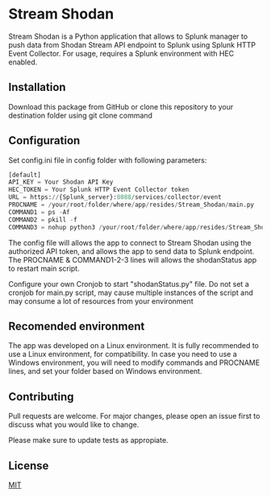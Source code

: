 # Stream Shodan

Stream Shodan is a Python application that allows to Splunk manager to push data from Shodan Stream API endpoint to Splunk using Splunk HTTP Event Collector. For usage, requires a Splunk environment with HEC enabled.

## Installation

Download this package from GitHub or clone this repository to your destination folder using git clone command

## Configuration

Set config.ini file in config folder with following parameters:

```python
[default]
API_KEY = Your Shodan API Key
HEC_TOKEN = Your Splunk HTTP Event Collector token
URL = https://{Splunk_server}:8088/services/collector/event
PROCNAME = /your/root/folder/where/app/resides/Stream_Shodan/main.py
COMMAND1 = ps -Af
COMMAND2 = pkill -f
COMMAND3 = nohup python3 /your/root/folder/where/app/resides/Stream_Shodan/main.py > /your/root/folder/where/app/resides/Stream_Shodan/logs/main_log.outerr 2> /your/root/folder/where/app/resides/Stream_Shodan/logs/main_log.outerr &
```

The config file will allows the app to connect to Stream Shodan using the authorized API token, and allows the app to send data to Splunk endpoint. The PROCNAME & COMMAND1-2-3 lines will allows the shodanStatus app to restart main script.

Configure your own Cronjob to start "shodanStatus.py" file. Do not set a cronjob for main.py script, may cause multiple instances of the script and may consume a lot of resources from your environment

## Recomended environment

The app was developed on a Linux environment. It is fully recommended to use a Linux environment, for compatibility. In case you need to use a Windows environment, you will need to modify commands and PROCNAME lines, and set your folder based on Windows environment.

## Contributing

Pull requests are welcome. For major changes, please open an issue first to discuss what you would like to change.

Please make sure to update tests as appropiate.

## License

[MIT](https://choosealicense.com/licenses/mit)
